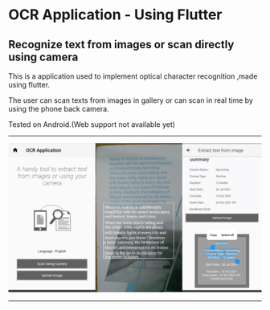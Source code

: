 # OCR Application - Using Flutter 

## Recognize text from images or scan directly using camera

This is a application used to implement optical character recognition ,made using flutter.

The user can scan texts from images in gallery or can scan in real time by using the phone back camera.

Tested on Android.(Web support not available yet)


------------------------------------------------------------------------------------

![Alt text](/Screenshots/screenshots_merged.png?raw=true "Screenshots")

-------------------------------------------------------------------------------------
